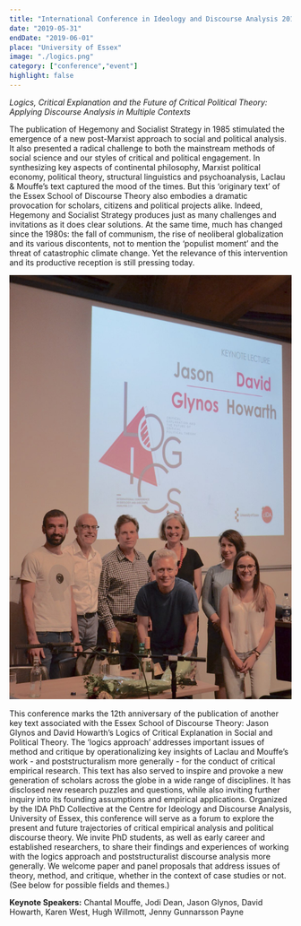 ```yaml
---
title: "International Conference in Ideology and Discourse Analysis 2019"
date: "2019-05-31"
endDate: "2019-06-01"
place: "University of Essex"
image: "./logics.png"
category: ["conference","event"]
highlight: false
---
```


*Logics, Critical Explanation and the Future of Critical Political Theory: Applying Discourse Analysis in Multiple Contexts*

The publication of Hegemony and Socialist Strategy in 1985 stimulated the emergence of a new post-Marxist approach to social and political analysis. It also presented a radical challenge to both the mainstream methods of social science and our styles of critical and political engagement. In synthesizing key aspects of continental philosophy, Marxist political economy, political theory, structural linguistics and psychoanalysis, Laclau & Mouffe’s text captured the mood of the times. But this ‘originary text’ of the Essex School of Discourse Theory also embodies a dramatic provocation for scholars, citizens and political projects alike. Indeed, Hegemony and Socialist Strategy produces just as many challenges and invitations as it does clear solutions. At the same time, much has changed since the 1980s: the fall of communism, the rise of neoliberal globalization and its various discontents, not to mention the ‘populist moment’ and the threat of catastrophic climate change. Yet the relevance of this intervention and its productive reception is still pressing today.

![A picture of cIDA members at the Logics conference.](logics2019_team.jpeg 'The cIDA members at the conference.')

This conference marks the 12th anniversary of the publication of another key text associated with the Essex School of Discourse Theory: Jason Glynos and David Howarth’s Logics of Critical Explanation in Social and Political Theory. The ‘logics approach’ addresses important issues of method and critique by operationalizing key insights of Laclau and Mouffe’s work - and poststructuralism more generally - for the conduct of critical empirical research. This text has also served to inspire and provoke a new generation of scholars across the globe in a wide range of disciplines. It has disclosed new research puzzles and questions, while also inviting further inquiry into its founding assumptions and empirical applications.
Organized by the IDA PhD Collective at the Centre for Ideology and Discourse Analysis, University of Essex, this conference will serve as a forum to explore the present and future trajectories of critical empirical analysis and political discourse theory. We invite PhD students, as well as early career and established researchers, to share their findings and experiences of working with the logics approach and poststructuralist discourse analysis more generally. We welcome paper and panel proposals that address issues of theory, method, and critique, whether in the context of case studies or not. (See below for possible fields and themes.)

**Keynote Speakers:** Chantal Mouffe, Jodi Dean, Jason Glynos, David Howarth, Karen West, Hugh Willmott, Jenny Gunnarsson Payne 
